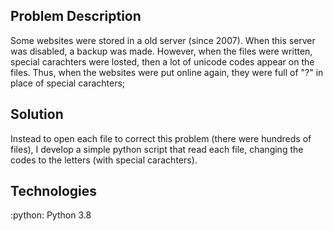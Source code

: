 ## Problem Description

Some websites were stored in a old server (since 2007). When this server was disabled, a backup was made. However, when the files were written, special carachters were losted, then a lot of unicode codes appear on the files. Thus, when the websites were put online again, they were full of "?" in place of special carachters;

## Solution

Instead to open each file to correct this problem (there were hundreds of files), I develop a simple python script that read each file, changing the codes to the letters (with special carachters).

## Technologies

:python: Python 3.8
